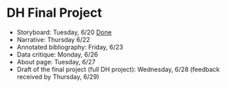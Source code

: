 # DH Final Project

* Storyboard: Tuesday, 6/20 [Done](https://docs.google.com/document/d/1YYapWNhVqDrNk98qgr9ZMZFYIFKf4YrvVBi6ZvlsKB8/edit)
* Narrative: Thursday 6/22
* Annotated bibliography: Friday, 6/23
* Data critique: Monday, 6/26
* About page: Tuesday, 6/27
* Draft of the final project (full DH project): Wednesday, 6/28 (feedback received by Thursday, 6/29)
